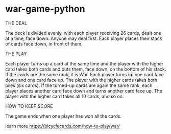 # war-game-python
THE DEAL

The deck is divided evenly, with each player receiving 26 cards, dealt one at a time, face down. 
Anyone may deal first. Each player places their stack of cards face down, in front of them.

THE PLAY

Each player turns up a card at the same time and the player with the higher card takes both cards and puts them, face down, on the bottom of his stack.
If the cards are the same rank, it is War. Each player turns up one card face down and one card face up. The player with the higher cards takes both piles (six cards). 
If the turned-up cards are again the same rank, each player places another card face down and turns another card face up. The player with the higher card takes all 10 cards, and so on.

HOW TO KEEP SCORE

The game ends when one player has won all the cards.

learn more https://bicyclecards.com/how-to-play/war/
